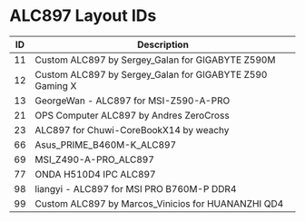 # ALC897 Layout IDs

| ID | Description |
|---|---|
| 11 | Custom ALC897 by Sergey_Galan  for GIGABYTE Z590M |
| 12 | Custom ALC897 by Sergey_Galan  for GIGABYTE Z590 Gaming X |
| 13 | GeorgeWan - ALC897 for MSI-Z590-A-PRO |
| 21 | OPS Computer ALC897 by Andres ZeroCross |
| 23 | ALC897 for Chuwi-CoreBookX14 by weachy |
| 66 | Asus_PRIME_B460M-K_ALC897 |
| 69 | MSI_Z490-A-PRO_ALC897 |
| 77 | ONDA H510D4 IPC ALC897 |
| 98 | liangyi - ALC897 for MSI PRO B760M-P DDR4 |
| 99 | Custom ALC897 by Marcos_Vinicios  for HUANANZHI QD4 |

